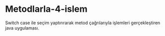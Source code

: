 # Metodlarla-4-islem
Switch case ile seçim yaptırırarak metod çağrılarıyla işlemleri gerçekleştiren java uygulaması.
